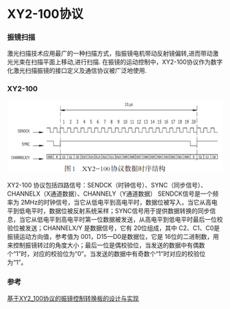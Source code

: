 # XY2-100协议

### 振镜扫描

激光扫描技术应用最广的一种扫描方式，指振镜电机带动反射镜偏转,进而带动激光光束在扫描平面上移动,进行扫描.
在振镜的运动控制中，XY2-100协议作为数字化激光扫描振镜的接口定义及通信协议被广泛地使用.

### XY2-100

![](https://github.com/FizzyStudio/Documents/blob/master/lidar/reference/XY2-100%E6%97%B6%E5%BA%8F.png "XY2-100") 

XY2-100 协议包括四路信号：SENDCK（时钟信号）、SYNC（同步信号）、CHANNELX（X通道数据）、CHANNELY（Y通道数据）
SENDCK信号是一个频率为 2MHz的时钟信号，当它从低电平到高电平时，数据位被写入，当它从高电平到低电平时，数据位被反射系统采样；SYNC信号用于提供数据转换的同步信息，当它从低电平到高电平时第一位数据被发送，从高电平到低电平时最后一位校验位被发送；CHANNELX/Y 是数据信号，它有 20位组成，其中 C2、C1、C0是振镜运动方向值，参考值为 001，D15—D0是数据位，它是 16位的二进制数，用来控制振镜转过的角度大小；最后一位是偶校验位，当发送的数据中有偶数个“1”时，对应的校验位为“0”。当发送的数据中有奇数个“1”时对应的校验位为“1”。

### 参考

[基于XY2_100协议的振镜控制转换板的设计与实现](https://github.com/FizzyStudio/Documents/blob/master/lidar/reference/%E5%9F%BA%E4%BA%8EXY2_100%E5%8D%8F%E8%AE%AE%E7%9A%84%E6%8C%AF%E9%95%9C%E6%8E%A7%E5%88%B6%E8%BD%AC%E6%8D%A2%E6%9D%BF%E7%9A%84%E8%AE%BE%E8%AE%A1%E4%B8%8E%E5%AE%9E%E7%8E%B0_%E7%8E%8B%E6%96%87%E6%AF%85.pdf)
